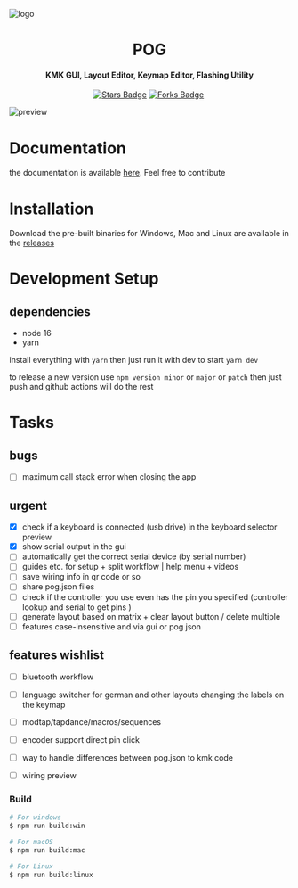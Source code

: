 ![logo](demo/pog-header.png?raw=true)
<h1 align="center">POG</h1>
<h4 align="center">
KMK GUI, Layout Editor, Keymap Editor, Flashing Utility
</h4>
<p align="center">
    <a href="https://github.com/JanLunge/pog/stargazers"><img src="https://img.shields.io/github/stars/JanLunge/pog" alt="Stars Badge"/></a>
    <a href="https://github.com/JanLunge/pog/network/members"><img src="https://img.shields.io/github/forks/JanLunge/pog" alt="Forks Badge"/></a>
    <img src="https://badgen.net/badge/version/v1.4.4" alt="">
</p>

![preview](demo/pog-screenshot.png?raw=true)

# Documentation
the documentation is available [here](https://github.com/JanLunge/pog-docs). Feel free to contribute

# Installation
Download the pre-built binaries for Windows, Mac and Linux are available in the [releases](https://github.com/JanLunge/pog/releases)

# Development Setup
## dependencies
* node 16
* yarn

install everything with
`yarn`
then just run it with dev to start
`yarn dev`

to release a new version use `npm version minor` or `major` or `patch` then just push and github actions will do the rest

# Tasks
## bugs
- [ ] maximum call stack error when closing the app
## urgent
- [x] check if a keyboard is connected (usb drive) in the keyboard selector preview
- [x] show serial output in the gui
- [ ] automatically get the correct serial device (by serial number)
- [ ] guides etc. for setup + split workflow | help menu + videos
- [ ] save wiring info in qr code or so
- [ ] share pog.json files
- [ ] check if the controller you use even has the pin you specified (controller lookup and serial to get pins )
- [ ] generate layout based on matrix + clear layout button / delete multiple
- [ ] features case-insensitive and via gui or pog json

## features wishlist
- [ ] bluetooth workflow
- [ ] language switcher for german and other layouts changing the labels on the keymap
- [ ] modtap/tapdance/macros/sequences
- [ ] encoder support direct pin click
- [ ] way to handle differences between pog.json to kmk code
- [ ] wiring preview


### Build

```bash
# For windows
$ npm run build:win

# For macOS
$ npm run build:mac

# For Linux
$ npm run build:linux
```
